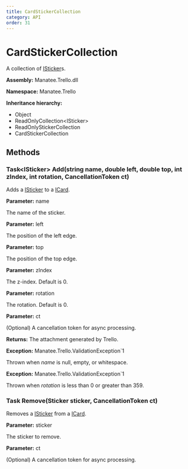 ```yaml
---
title: CardStickerCollection
category: API
order: 31
---
```


# CardStickerCollection

A collection of [ISticker](ISticker#isticker)s.

**Assembly:** Manatee.Trello.dll

**Namespace:** Manatee.Trello

**Inheritance hierarchy:**

- Object
- ReadOnlyCollection&lt;ISticker&gt;
- ReadOnlyStickerCollection
- CardStickerCollection

## Methods

### Task&lt;ISticker&gt; Add(string name, double left, double top, int zIndex, int rotation, CancellationToken ct)

Adds a [ISticker](ISticker#isticker) to a [ICard](ICard#icard).

**Parameter:** name

The name of the sticker.

**Parameter:** left

The position of the left edge.

**Parameter:** top

The position of the top edge.

**Parameter:** zIndex

The z-index. Default is 0.

**Parameter:** rotation

The rotation. Default is 0.

**Parameter:** ct

(Optional) A cancellation token for async processing.

**Returns:** The attachment generated by Trello.

**Exception:** Manatee.Trello.ValidationException`1

Thrown when *name* is null, empty, or whitespace.

**Exception:** Manatee.Trello.ValidationException`1

Thrown when *rotation* is less than 0 or greater than 359.

### Task Remove(Sticker sticker, CancellationToken ct)

Removes a [ISticker](ISticker#isticker) from a [ICard](ICard#icard).

**Parameter:** sticker

The sticker to remove.

**Parameter:** ct

(Optional) A cancellation token for async processing.

